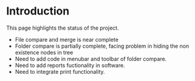 # Introduction #

This page highlights the status of the project.


  * File compare and merge is near complete
  * Folder compare is partially complete, facing problem in hiding the non existence nodes in tree
  * Need to add code in menubar and toolbar of folder compare.
  * Need to add reports fuctionality in software.
  * Need to integrate print functionality.